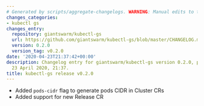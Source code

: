 ```yaml
---
# Generated by scripts/aggregate-changelogs. WARNING: Manual edits to this files will be overwritten.
changes_categories:
- kubectl gs
changes_entry:
  repository: giantswarm/kubectl-gs
  url: https://github.com/giantswarm/kubectl-gs/blob/master/CHANGELOG.md#020-2020-03-26
  version: 0.2.0
  version_tag: v0.2.0
date: '2020-04-23T21:37:42+00:00'
description: Changelog entry for giantswarm/kubectl-gs version 0.2.0, published on
  23 April 2020, 21:37.
title: kubectl-gs release v0.2.0
---
```


- Added `pods-cidr` flag to generate pods CIDR in Cluster CRs
- Added support for new Release CR
